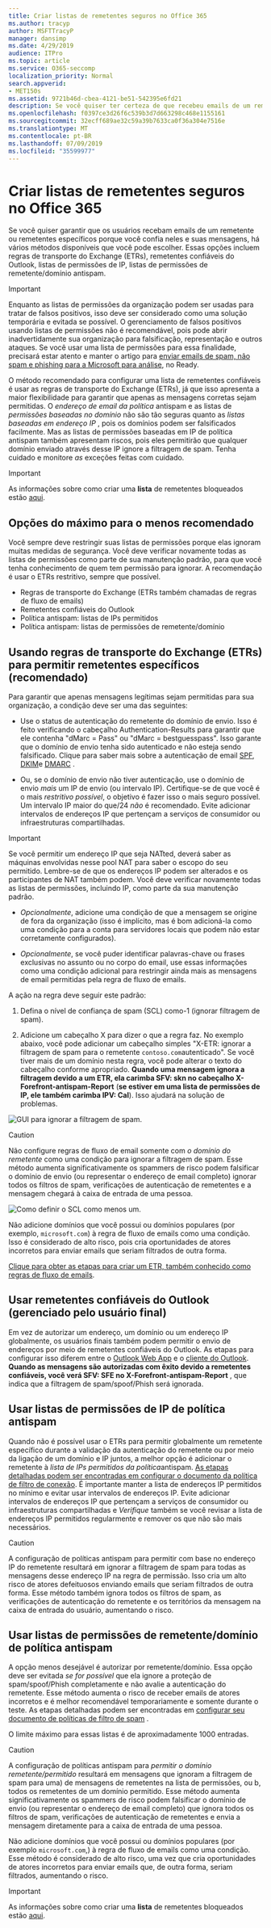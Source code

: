 ```yaml
---
title: Criar listas de remetentes seguros no Office 365
ms.author: tracyp
author: MSFTTracyP
manager: dansimp
ms.date: 4/29/2019
audience: ITPro
ms.topic: article
ms.service: O365-seccomp
localization_priority: Normal
search.appverid:
- MET150s
ms.assetid: 9721b46d-cbea-4121-be51-542395e6fd21
description: Se você quiser ter certeza de que recebeu emails de um remetente específico, porque confia neles e suas mensagens, é possível ajustar a lista de permissões em uma política de filtro de spam no centro de administração do Exchange.
ms.openlocfilehash: f0397ce3d26f6c539b3d7d663298c468e1155161
ms.sourcegitcommit: 32ecff689ae32c59a39b7633ca0f36a304e7516e
ms.translationtype: MT
ms.contentlocale: pt-BR
ms.lasthandoff: 07/09/2019
ms.locfileid: "35599977"
---
```

# <a name="create-safe-sender-lists-in-office-365"></a>Criar listas de remetentes seguros no Office 365

Se você quiser garantir que os usuários recebam emails de um remetente ou remetentes específicos porque você confia neles e suas mensagens, há vários métodos disponíveis que você pode escolher. Essas opções incluem regras de transporte do Exchange (ETRs), remetentes confiáveis do Outlook, listas de permissões de IP, listas de permissões de remetente/domínio antispam.

> [!IMPORTANT]
> Enquanto as listas de permissões da organização podem ser usadas para tratar de falsos positivos, isso deve ser considerado como uma solução temporária e evitada se possível. O gerenciamento de falsos positivos usando listas de permissões não é recomendável, pois pode abrir inadvertidamente sua organização para falsificação, representação e outros ataques. Se você usar uma lista de permissões para essa finalidade, precisará estar atento e manter o artigo para [enviar emails de spam, não spam e phishing para a Microsoft para análise](https://docs.microsoft.com/en-us/office365/SecurityCompliance/submit-spam-non-spam-and-phishing-scam-messages-to-microsoft-for-analysis), no Ready.

O método recomendado para configurar uma lista de remetentes confiáveis é usar as regras de transporte do Exchange (ETRs), já que isso apresenta a maior flexibilidade para garantir que apenas as mensagens corretas sejam permitidas. O *endereço de email da política* antispam e as listas de *permissões baseadas no domínio* não são tão seguras quanto as *listas baseadas em endereço IP* , pois os domínios podem ser falsificados facilmente. Mas as listas de permissões baseadas em IP de política antispam também apresentam riscos, pois eles permitirão que qualquer domínio enviado através desse IP ignore a filtragem de spam. Tenha cuidado e monitore *as* exceções feitas com cuidado.

> [!IMPORTANT]
> As informações sobre como criar uma **lista** de remetentes bloqueados estão [aqui](create-block-sender-lists-in-office-365.md).

## <a name="options-from-most-to-least-recommended"></a>Opções do máximo para o menos recomendado

Você sempre deve restringir suas listas de permissões porque elas ignoram muitas medidas de segurança. Você deve verificar novamente todas as listas de permissões como parte de sua manutenção padrão, para que você tenha conhecimento de quem tem permissão para ignorar. A recomendação é usar o ETRs restritivo, sempre que possível.

- Regras de transporte do Exchange (ETRs também chamadas de regras de fluxo de emails)
- Remetentes confiáveis do Outlook
- Política antispam: listas de IPs permitidos
- Política antispam: listas de permissões de remetente/domínio

## <a name="using-exchange-transport-rules-etrs-to-allow-specific-senders-recommended"></a>Usando regras de transporte do Exchange (ETRs) para permitir remetentes específicos (recomendado)

Para garantir que apenas mensagens legítimas sejam permitidas para sua organização, a condição deve ser uma das seguintes:

- Use o status de autenticação do remetente do domínio de envio. Isso é feito verificando o cabeçalho Authentication-Results para garantir que ele contenha "dMarc = Pass" ou "dMarc = bestguesspass". Isso garante que o domínio de envio tenha sido autenticado e não esteja sendo falsificado. Clique para saber mais sobre a autenticação de email [SPF](https://docs.microsoft.com/en-us/office365/SecurityCompliance/set-up-spf-in-office-365-to-help-prevent-spoofing), [DKIM](https://docs.microsoft.com/en-us/office365/SecurityCompliance/use-dkim-to-validate-outbound-email)e [DMARC](https://docs.microsoft.com/en-us/office365/SecurityCompliance/use-dmarc-to-validate-email) .

- Ou, se o domínio de envio não tiver autenticação, use o domínio de envio *mais* um IP de envio (ou intervalo IP). Certifique-se de que você é o mais *restritivo possível*, o objetivo é fazer isso o mais seguro possível. Um intervalo IP maior do que/24 *não* é recomendado. Evite adicionar intervalos de endereços IP que pertençam a serviços de consumidor ou infraestruturas compartilhadas.

> [!IMPORTANT]
> Se você permitir um endereço IP que seja NATted, deverá saber as máquinas envolvidas nesse pool NAT para saber o escopo do seu permitido. Lembre-se de que os endereços IP podem ser alterados e os participantes de NAT também podem. Você deve verificar novamente todas as listas de permissões, incluindo IP, como parte da sua manutenção padrão.

- *Opcionalmente*, adicione uma condição de que a mensagem se origine de fora da organização (isso é implícito, mas é bom adicioná-la como uma condição para a conta para servidores locais que podem não estar corretamente configurados).

- *Opcionalmente*, se você puder identificar palavras-chave ou frases exclusivas no assunto ou no corpo do email, use essas informações como uma condição adicional para restringir ainda mais as mensagens de email permitidas pela regra de fluxo de emails.

A ação na regra deve seguir este padrão:

1. Defina o nível de confiança de spam (SCL) como-1 (ignorar filtragem de spam).

2. Adicione um cabeçalho X para dizer o que a regra faz. No exemplo abaixo, você pode adicionar um cabeçalho simples "X-ETR: ignorar a filtragem de spam para o remetente `contoso.com`autenticado". Se você tiver mais de um domínio nesta regra, você pode alterar o texto do cabeçalho conforme apropriado. **Quando uma mensagem ignora a filtragem devido a um ETR, ela carimba SFV: skn no cabeçalho X-Forefront-antispam-Report** (**se estiver em uma lista de permissões de IP, ele também carimba IPV: Cal**). Isso ajudará na solução de problemas.

![GUI para ignorar a filtragem de spam.](media/1-AllowList-SkipFilteringFromContoso.png)

> [!CAUTION]
> Não configure regras de fluxo de email somente com *o domínio do remetente* como uma condição para ignorar a filtragem de spam. Esse método aumenta significativamente os spammers de risco podem falsificar o domínio de envio (ou representar o endereço de email completo) ignorar todos os filtros de spam, verificações de autenticação de remetentes e a mensagem chegará à caixa de entrada de uma pessoa.

![Como definir o SCL como menos um.](media/2-AllowList-SetsSCLMinus1.png)

Não adicione domínios que você possui ou domínios populares (por exemplo, `microsoft.com`) à regra de fluxo de emails como uma condição. Isso é considerado de alto risco, pois cria oportunidades de atores incorretos para enviar emails que seriam filtrados de outra forma.

[Clique para obter as etapas para criar um ETR, também conhecido como regras de fluxo de emails](https://docs.microsoft.com/en-us/office365/SecurityCompliance/use-mail-flow-rules-to-set-the-spam-confidence-level-scl-in-messages).

## <a name="use-outlook-safe-senders-end-user-managed"></a>Usar remetentes confiáveis do Outlook (gerenciado pelo usuário final)

Em vez de autorizar um endereço, um domínio ou um endereço IP globalmente, os usuários finais também podem permitir o envio de endereços por meio de remetentes confiáveis do Outlook. As etapas para configurar isso diferem entre o [Outlook Web App](https://support.office.com/en-us/article/block-or-allow-junk-email-settings-48c9f6f7-2309-4f95-9a4d-de987e880e46) e o [cliente do Outlook](https://support.office.com/en-us/article/overview-of-the-junk-email-filter-5ae3ea8e-cf41-4fa0-b02a-3b96e21de089). **Quando as mensagens são autorizadas com êxito devido a remetentes confiáveis, você verá SFV: SFE no X-Forefront-antispam-Report** , que indica que a filtragem de spam/spoof/Phish será ignorada.

## <a name="use-anti-spam-policy-ip-allow-lists"></a>Usar listas de permissões de IP de política antispam

Quando não é possível usar o ETRs para permitir globalmente um remetente específico durante a validação da autenticação do remetente ou por meio da ligação de um domínio e IP juntos, a melhor opção é adicionar o remetente à *lista de IPs permitidos da política*antispam. [As etapas detalhadas podem ser encontradas em configurar o documento da política de filtro de conexão](https://docs.microsoft.com/en-us/office365/securitycompliance/configure-the-connection-filter-policy). É importante manter a lista de endereços IP permitidos no mínimo e evitar usar intervalos de endereços IP. Evite adicionar intervalos de endereços IP que pertençam a serviços de consumidor ou infraestruturas compartilhadas e *Verifique* também se você revisar a lista de endereços IP permitidos regularmente e remover os que não são mais necessários.

> [!CAUTION]
> A configuração de políticas antispam para permitir com base no endereço IP do remetente resultará em ignorar a filtragem de spam para todas as mensagens desse endereço IP na regra de permissão. Isso cria um alto risco de atores defeituosos enviando emails que seriam filtrados de outra forma. Esse método também ignora todos os filtros de spam, as verificações de autenticação do remetente e os territórios da mensagem na caixa de entrada do usuário, aumentando o risco.

## <a name="use-anti-spam-policy-senderdomain-allow-lists"></a>Usar listas de permissões de remetente/domínio de política antispam

A opção menos desejável é autorizar por remetente/domínio. Essa opção deve ser evitada *se for possível* que ela ignore a proteção de spam/spoof/Phish completamente e não avalie a autenticação do remetente. Esse método aumenta o risco de receber emails de atores incorretos e é melhor recomendável temporariamente e somente durante o teste. As etapas detalhadas podem ser encontradas em [configurar seu documento de políticas de filtro de spam](https://docs.microsoft.com/en-us/office365/securitycompliance/configure-your-spam-filter-policies) .

O limite máximo para essas listas é de aproximadamente 1000 entradas.

> [!CAUTION]
> A configuração de políticas antispam para *permitir o domínio remetente/permitido* resultará em mensagens que ignoram a filtragem de spam para uma) de mensagens de remetentes na lista de permissões, ou b, todos os remetentes de um domínio permitido. Esse método aumenta significativamente os spammers de risco podem falsificar o domínio de envio (ou representar o endereço de email completo) que ignora todos os filtros de spam, verificações de autenticação de remetentes e envia a mensagem diretamente para a caixa de entrada de uma pessoa.
> 
> Não adicione domínios que você possui ou domínios populares (por exemplo `microsoft.com`,) à regra de fluxo de emails como uma condição. Esse método é considerado de alto risco, uma vez que cria oportunidades de atores incorretos para enviar emails que, de outra forma, seriam filtrados, aumentando o risco.

> [!IMPORTANT]
> As informações sobre como criar uma **lista** de remetentes bloqueados estão [aqui](create-block-sender-lists-in-office-365.md).
